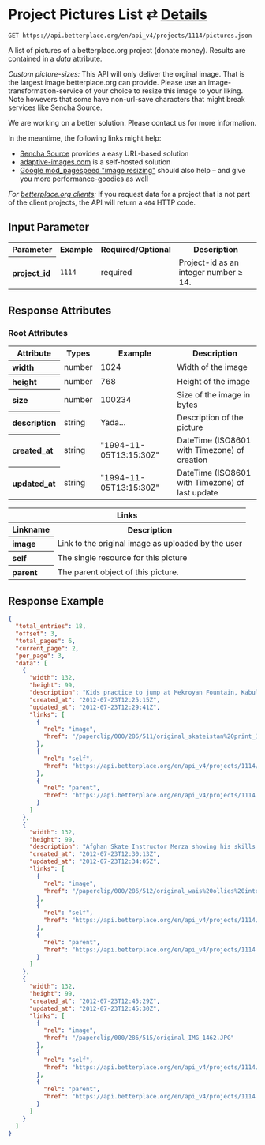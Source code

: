 
# Project Pictures List ⇄ [Details](project_picture_details.md)

```nginx
GET https://api.betterplace.org/en/api_v4/projects/1114/pictures.json
```

A list of pictures of a betterplace.org project (donate money).
Results are contained in a *data* attribute.

*Custom picture-sizes:* This API will only deliver the orginal image.
That is the largest image betterplace.org can provide.
Please use an image-transformation-service of your choice to resize this
image to your liking. Note howevers that some have non-url-save characters
that might break services like Sencha Source.

We are working on a better solution. Please contact us for more information.

In the meantime, the following links might help:

* [Sencha Source](http://docs.sencha.io/current/index.html#!/guide/src) provides a easy URL-based solution
* [adaptive-images.com](http://adaptive-images.com/) is a self-hosted solution
* [Google mod_pagespeed "image resizing"](https://developers.google.com/speed/docs/mod_pagespeed/filter-image-optimize)
  should also help – and give you more performance-goodies as well

*For [betterplace.org clients](../README.md#client-api):*
If you request data for a project that is not part of the client
projects, the API will return a `404` HTTP code.


## Input Parameter

<table>
  <tr>
    <th>Parameter</th>
    <th>Example</th>
    <th>Required/Optional</th>
    <th>Description</th>
  </tr>
  <tr>
    <th align="left">project_id</th>
    <td><code>1114</code></td>
    <td>required</td>
    <td>Project-id as an integer number ≥ 14.</td>
  </tr>
</table>

## Response Attributes

### Root Attributes

  <table>
    <tr>
      <th>Attribute</th>
      <th>Types</th>
      <th>Example</th>
      <th>Description</th>
    </tr>
    <tr>
      <th align="left">width</th>
      <td>number</td>
      <td>1024</td>
      <td>Width of the image</td>
    </tr>
    <tr>
      <th align="left">height</th>
      <td>number</td>
      <td>768</td>
      <td>Height of the image</td>
    </tr>
    <tr>
      <th align="left">size</th>
      <td>number</td>
      <td>100234</td>
      <td>Size of the image in bytes</td>
    </tr>
    <tr>
      <th align="left">description</th>
      <td>string</td>
      <td>Yada…</td>
      <td>Description of the picture</td>
    </tr>
    <tr>
      <th align="left">created_at</th>
      <td>string</td>
      <td>"1994-11-05T13:15:30Z"</td>
      <td>DateTime (ISO8601 with Timezone) of creation</td>
    </tr>
    <tr>
      <th align="left">updated_at</th>
      <td>string</td>
      <td>"1994-11-05T13:15:30Z"</td>
      <td>DateTime (ISO8601 with Timezone) of last update</td>
    </tr>
  </table>
  <table>
    <tr>
      <th colspan="4">Links</th>
    </tr>
    <tr>
      <th>Linkname</th>
      <th colspan="3">Description</th>
    </tr>
    <tr>
      <th align="left">image</th>
      <td colspan="3">Link to the original image as uploaded by the user</td>
    </tr>
    <tr>
      <th align="left">self</th>
      <td colspan="3">The single resource for this picture</td>
    </tr>
    <tr>
      <th align="left">parent</th>
      <td colspan="3">The parent object of this picture.</td>
    </tr>
  </table>
</table>

## Response Example

```json
{
  "total_entries": 18,
  "offset": 3,
  "total_pages": 6,
  "current_page": 2,
  "per_page": 3,
  "data": [
    {
      "width": 132,
      "height": 99,
      "description": "Kids practice to jump at Mekroyan Fountain, Kabul",
      "created_at": "2012-07-23T12:25:15Z",
      "updated_at": "2012-07-23T12:29:41Z",
      "links": [
        {
          "rel": "image",
          "href": "/paperclip/000/286/511/original_skateistan%20print_37.jpg"
        },
        {
          "rel": "self",
          "href": "https://api.betterplace.org/en/api_v4/projects/1114/pictures/286511.json"
        },
        {
          "rel": "parent",
          "href": "https://api.betterplace.org/en/api_v4/projects/1114.json"
        }
      ]
    },
    {
      "width": 132,
      "height": 99,
      "description": "Afghan Skate Instructor Merza showing his skills at an old Soviet swimming pool on Bibi Maru Hill, Kabul",
      "created_at": "2012-07-23T12:30:13Z",
      "updated_at": "2012-07-23T12:34:05Z",
      "links": [
        {
          "rel": "image",
          "href": "/paperclip/000/286/512/original_wais%20ollies%20into%20the%20empty%20pool.jpg"
        },
        {
          "rel": "self",
          "href": "https://api.betterplace.org/en/api_v4/projects/1114/pictures/286512.json"
        },
        {
          "rel": "parent",
          "href": "https://api.betterplace.org/en/api_v4/projects/1114.json"
        }
      ]
    },
    {
      "width": 132,
      "height": 99,
      "created_at": "2012-07-23T12:45:29Z",
      "updated_at": "2012-07-23T12:45:30Z",
      "links": [
        {
          "rel": "image",
          "href": "/paperclip/000/286/515/original_IMG_1462.JPG"
        },
        {
          "rel": "self",
          "href": "https://api.betterplace.org/en/api_v4/projects/1114/pictures/286515.json"
        },
        {
          "rel": "parent",
          "href": "https://api.betterplace.org/en/api_v4/projects/1114.json"
        }
      ]
    }
  ]
}
```

